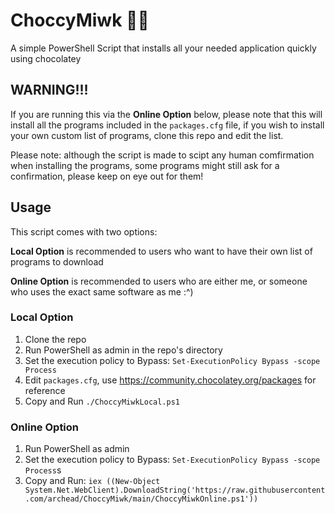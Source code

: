 # ChoccyMiwk 🍫🍼

A simple PowerShell Script that installs all your needed application quickly using chocolatey

## WARNING!!!

If you are running this via the **Online Option** below, please note that this will install all the programs included in the `packages.cfg` file, if you wish to install your own custom list of programs, clone this repo and edit the list.

Please note: although the script is made to scipt any human comfirmation when installing the programs, some programs might still ask for a confirmation, please keep on eye out for them!

## Usage

This script comes with two options:

**Local Option** is recommended to users who want to have their own list of programs to download

**Online Option** is recommended to users who are either me, or someone who uses the exact same software as me :^)

### Local Option

1. Clone the repo
1. Run PowerShell as admin in the repo's directory
1. Set the execution policy to Bypass: `Set-ExecutionPolicy Bypass -scope Process`
1. Edit `packages.cfg`, use https://community.chocolatey.org/packages for reference
1. Copy and Run `./ChoccyMiwkLocal.ps1`

### Online Option

1. Run PowerShell as admin
1. Set the execution policy to Bypass: `Set-ExecutionPolicy Bypass -scope Process`s
1. Copy and Run: `iex ((New-Object System.Net.WebClient).DownloadString('https://raw.githubusercontent.com/archead/ChoccyMiwk/main/ChoccyMiwkOnline.ps1'))`
